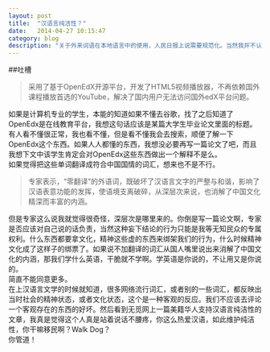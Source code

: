 ```yaml
---
layout: post
title:  "汉语言纯洁性？"
date:   2014-04-27 10:15:47
category: blog
description: "关于外来词语在本地语言中的使用，人民日报上说需要规范化。当然我并不认同某些专家说的话，毕竟现在都知道专家都是干嘛的。"
---
```

##吐槽
> 采用了基于OpenEdX开源平台，开发了HTML5视频播放器，不再依赖国外课程播放首选的YouTube，解决了国内用户无法访问国外edX平台问题。    

如果是计算机专业的学生，本能的知道如果不懂去谷歌，找了之后知道了OpenEdx是在线教育平台，我想这句话应该是某篇大学生毕业论文里面的标题。有人看不懂很正常，我也看不懂，但是看不懂我会去搜索，顺便了解一下OpenEdx这个东西。如果人人都懂的东西，我想没必要再写一篇论文了吧，而且我想下文中该学生肯定会对OpenEdx这些东西做出一个解释不是么。    
如果觉得把这些单词翻译成符合中国国情的词汇，想来也不是不行。
> 专家表示，“零翻译”的外语词，既破坏了汉语言文字的严整与和谐，影响了汉语表意功能的发挥，使语境支离破碎，从深层次来说，也消解了中国文化精深而丰富的内涵。

但是专家这么说我就觉得很奇怪，深层次是哪里来的。你倒是写一篇论文啊，专家是否应该对自己说的话负责，当然这种妄下结论的行为只能是我等无知民众的专属权利。什么东西都要拿文化，精神这些虚的东西来绑架我们的行为，什么时候精神文化成了这样子的绑票了。如果说不加翻译的词汇从国人嘴里说出来消解了中国文化的内涵，那我们学什么英语，干脆就不学啊。学英语是你说的，不让用又是你说的。    
简直不能同意更多。    
在上汉语言文学的时候就知道，很多网络流行词汇，或者别的一些词汇，都反映出当时社会的精神状态，或者文化状态，这个是一种客观的反应。我们不应该去评论一个客观存在的东西的好坏。然后看到无觅网上一篇美籍华人支持汉语言纯洁性的文章，我真是觉得这个人真是站着说话不腰疼，你这么热爱汉语，如此维护纯洁性，你干嘛移民啊？Walk Dog？    
你管道！